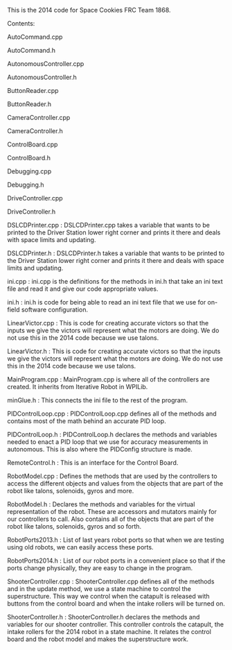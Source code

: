 This is the 2014 code for Space Cookies FRC Team 1868.

Contents:

AutoCommand.cpp

AutoCommand.h

AutonomousController.cpp

AutonomousController.h

ButtonReader.cpp

ButtonReader.h

CameraController.cpp

CameraController.h

ControlBoard.cpp

ControlBoard.h

Debugging.cpp

Debugging.h

DriveController.cpp

DriveController.h

DSLCDPrinter.cpp :
  DSLCDPrinter.cpp takes a variable that wants to be printed to the Driver Station lower right corner and prints it there and deals with space limits and updating.

DSLCDPrinter.h :
  DSLCDPrinter.h takes a variable that wants to be printed to the Driver Station lower right corner and prints it there and deals with space limits and updating.

ini.cpp :
  ini.cpp is the definitions for the methods in ini.h that take an ini text file and read it and give our code appropriate values.

ini.h :
  ini.h is code for being able to read an ini text file that we use for on-field software configuration.

LinearVictor.cpp :
    This is code for creating accurate victors so that the inputs we give the victors will represent what the motors are doing. We do not use this in the 2014 code because we use talons.
    
LinearVictor.h :
  This is code for creating accurate victors so that the inputs we give the victors will represent what the motors are doing. We do not use this in the 2014 code because we use talons.

MainProgram.cpp :
  MainProgram.cpp is where all of the controllers are created. It inherits from Iterative Robot in WPILib. 

minGlue.h :
  This connects the ini file to the rest of the program.

PIDControlLoop.cpp :
  PIDControlLoop.cpp defines all of the methods and contains most of the math behind an accurate PID loop.

PIDControlLoop.h :
  PIDControlLoop.h declares the methods and variables needed to enact a PID loop that we use for accuracy measurements in autonomous. This is also where the PIDConfig structure is made.

RemoteControl.h :
  This is an interface for the Control Board.
  
RobotModel.cpp :
  Defines the methods that are used by the controllers to access the different objects and values from the objects that are part of the robot like talons, solenoids, gyros and more.
  
RobotModel.h :
  Declares the methods and variables for the virtual representation of the robot. These are accessors and mutators mainly for our controllers to call. Also contains all of the objects that are part of the robot like talons, solenoids, gyros and so forth.
  
RobotPorts2013.h :
  List of last years robot ports so that when we are testing using old robots, we can easily access these ports.
  
RobotPorts2014.h :
  List of our robot ports in a convenient place so that if the ports change physically, they are easy to change in the program.
  
ShooterController.cpp :
  ShooterController.cpp defines all of the methods and in the update method, we use a state machine to control the superstructure. This way we control when the catapult is released with buttons from the control board and when the intake rollers will be turned on. 
  
ShooterController.h :
  ShooterController.h declares the methods and variables for our shooter controller. This controller controls the catapult, the intake rollers for the 2014 robot in a state machine. It relates the control board and the robot model and makes the superstructure work.
